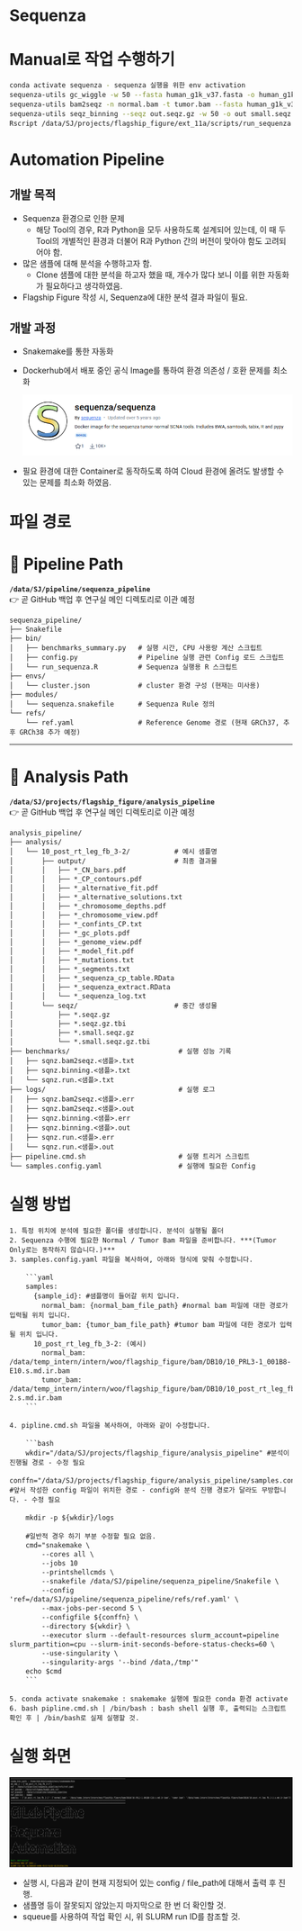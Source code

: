 # Sequenza

# Manual로 작업 수행하기

```bash
conda activate sequenza - sequenza 실행을 위한 env activation
sequenza-utils gc_wiggle -w 50 --fasta human_g1k_v37.fasta -o human_g1k_v37.wig.gz (/data/SJ/projects/flagship_figure/gc_wiggle/human_g1k_v37.wig.gz)
sequenza-utils bam2seqz -n normal.bam -t tumor.bam --fasta human_g1k_v37.fasta -gc human_g1k_v37.wig.gz -o out.seqz.gz
sequenza-utils seqz_binning --seqz out.seqz.gz -w 50 -o out small.seqz.gz
Rscript /data/SJ/projects/flagship_figure/ext_11a/scripts/run_sequenza.R -i small.seqz.gz -o output_dir -n sample_name
```

# Automation Pipeline

## 개발 목적

- Sequenza 환경으로 인한 문제
    - 해당 Tool의 경우, R과 Python을 모두 사용하도록 설계되어 있는데, 이 때 두 Tool의 개별적인 환경과 더불어 R과 Python 간의 버전이 맞아야 함도 고려되어야 함.
- 많은 샘플에 대해 분석을 수행하고자 함.
    - Clone 샘플에 대한 분석을 하고자 했을 때, 개수가 많다 보니 이를 위한 자동화가 필요하다고 생각하였음.
- Flagship Figure 작성 시, Sequenza에 대한 분석 결과 파일이 필요.

## 개발 과정

- Snakemake를 통한 자동화
- Dockerhub에서 배포 중인 공식 Image를 통하여 환경 의존성 / 호환 문제를 최소화
    
    ![image.png](image.png)
    
- 필요 환경에 대한 Container로 동작하도록 하여 Cloud 환경에 올려도 발생할 수 있는 문제를 최소화 하였음.

# 파일 경로
# 📂 Pipeline Path
**`/data/SJ/pipeline/sequenza_pipeline`**  
👉 곧 GitHub 백업 후 연구실 메인 디렉토리로 이관 예정

```
sequenza_pipeline/
├── Snakefile
├── bin/
│   ├── benchmarks_summary.py   # 실행 시간, CPU 사용량 계산 스크립트
│   ├── config.py               # Pipeline 실행 관련 Config 로드 스크립트
│   └── run_sequenza.R          # Sequenza 실행용 R 스크립트
├── envs/
│   └── cluster.json            # cluster 환경 구성 (현재는 미사용)
├── modules/
│   └── sequenza.snakefile      # Sequenza Rule 정의
└── refs/
    └── ref.yaml                # Reference Genome 경로 (현재 GRCh37, 추후 GRCh38 추가 예정)
```

---

# 📂 Analysis Path
**`/data/SJ/projects/flagship_figure/analysis_pipeline`**  
👉 곧 GitHub 백업 후 연구실 메인 디렉토리로 이관 예정

```
analysis_pipeline/
├── analysis/
│   └── 10_post_rt_leg_fb_3-2/           # 예시 샘플명
│       ├── output/                      # 최종 결과물
│       │   ├── *_CN_bars.pdf
│       │   ├── *_CP_contours.pdf
│       │   ├── *_alternative_fit.pdf
│       │   ├── *_alternative_solutions.txt
│       │   ├── *_chromosome_depths.pdf
│       │   ├── *_chromosome_view.pdf
│       │   ├── *_confints_CP.txt
│       │   ├── *_gc_plots.pdf
│       │   ├── *_genome_view.pdf
│       │   ├── *_model_fit.pdf
│       │   ├── *_mutations.txt
│       │   ├── *_segments.txt
│       │   ├── *_sequenza_cp_table.RData
│       │   ├── *_sequenza_extract.RData
│       │   └── *_sequenza_log.txt
│       └── seqz/                        # 중간 생성물
│           ├── *.seqz.gz
│           ├── *.seqz.gz.tbi
│           ├── *.small.seqz.gz
│           └── *.small.seqz.gz.tbi
├── benchmarks/                           # 실행 성능 기록
│   ├── sqnz.bam2seqz.<샘플>.txt
│   ├── sqnz.binning.<샘플>.txt
│   └── sqnz.run.<샘플>.txt
├── logs/                                 # 실행 로그
│   ├── sqnz.bam2seqz.<샘플>.err
│   ├── sqnz.bam2seqz.<샘플>.out
│   ├── sqnz.binning.<샘플>.err
│   ├── sqnz.binning.<샘플>.out
│   ├── sqnz.run.<샘플>.err
│   └── sqnz.run.<샘플>.out
├── pipeline.cmd.sh                       # 실행 트리거 스크립트
└── samples.config.yaml                   # 실행에 필요한 Config
```

    
# 실행 방법
    
    1. 특정 위치에 분석에 필요한 폴더를 생성합니다. 분석이 실행될 폴더
    2. Sequenza 수행에 필요한 Normal / Tumor Bam 파일을 준비합니다. ***(Tumor Only로는 동작하지 않습니다.)***
    3. samples.config.yaml 파일을 복사하여, 아래와 형식에 맞춰 수정합니다.
        
        ```yaml
        samples:
          {sample_id}: #샘플명이 들어갈 위치 입니다.
            normal_bam: {normal_bam_file_path} #normal bam 파일에 대한 경로가 입력될 위치 입니다.
            tumor_bam: {tumor_bam_file_path} #tumor bam 파일에 대한 경로가 입력될 위치 입니다.
          10_post_rt_leg_fb_3-2: (예시)
            normal_bam: /data/temp_intern/intern/woo/flagship_figure/bam/DB10/10_PRL3-1_001B8-E10.s.md.ir.bam
            tumor_bam: /data/temp_intern/intern/woo/flagship_figure/bam/DB10/10_post_rt_leg_fb_3-2.s.md.ir.bam
        ```
        
    4. pipline.cmd.sh 파일을 복사하여, 아래와 같이 수정합니다.
        
        ```bash
        wkdir="/data/SJ/projects/flagship_figure/analysis_pipeline" #분석이 진행될 경로 - 수정 필요
        conffn="/data/SJ/projects/flagship_figure/analysis_pipeline/samples.config.yaml" #앞서 작성한 config 파일이 위치한 경로 - config와 분석 진행 경로가 달라도 무방합니다. - 수정 필요
        
        mkdir -p ${wkdir}/logs
        
        #일반적 경우 하기 부분 수정할 필요 없음.
        cmd="snakemake \
            --cores all \
            --jobs 10
            --printshellcmds \
            --snakefile /data/SJ/pipeline/sequenza_pipeline/Snakefile \
            --config 'ref=/data/SJ/pipeline/sequenza_pipeline/refs/ref.yaml' \
            --max-jobs-per-second 5 \
            --configfile ${conffn} \
            --directory ${wkdir} \
            --executor slurm --default-resources slurm_account=pipeline slurm_partition=cpu --slurm-init-seconds-before-status-checks=60 \
            --use-singularity \
            --singularity-args '--bind /data,/tmp'"
        echo $cmd
        ```
        
    5. conda activate snakemake : snakemake 실행에 필요한 conda 환경 activate
    6. bash pipline.cmd.sh | /bin/bash : bash shell 실행 후, 출력되는 스크립트 확인 후 | /bin/bash로 실제 실행할 것.

# 실행 화면

![image.png](image%201.png)

- 실행 시, 다음과 같이 현재 지정되어 있는 config / file_path에 대해서 출력 후 진행.
- 샘플명 등이 잘못되지 않았는지 마지막으로 한 번 더 확인할 것.
- squeue를 사용하여 작업 확인 시, 위 SLURM run ID를 참조할 것.
